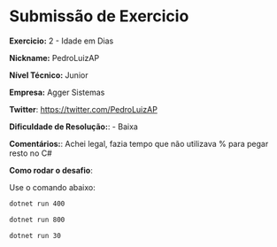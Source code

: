 # Submissão de Exercicio

**Exercicio:** 2 - Idade em Dias

**Nickname:** PedroLuizAP

**Nível Técnico:** Junior

**Empresa:** Agger Sistemas

**Twitter**: https://twitter.com/PedroLuizAP

**Dificuldade de Resolução:**: - Baixa

**Comentários:**: Achei legal, fazia tempo que não utilizava % para pegar resto no C#

**Como rodar o desafio**: 

Use o comando abaixo: 
```bash
dotnet run 400
```
```bash
dotnet run 800
```
```bash
dotnet run 30
```